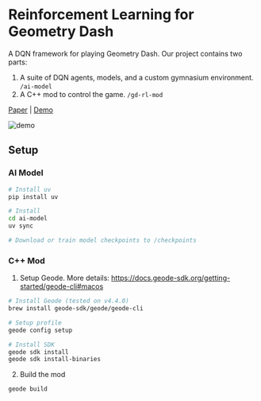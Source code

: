 # Reinforcement Learning for Geometry Dash

A DQN framework for playing Geometry Dash. Our project contains two parts:

1. A suite of DQN agents, models, and a custom gymnasium environment. `/ai-model`
2. A C++ mod to control the game. `/gd-rl-mod`

[Paper](/docs/paper.pdf) | [Demo](https://youtu.be/PKDMGPf-PEA)

![demo](docs/demo.gif)

## Setup

### AI Model

```bash
# Install uv
pip install uv

# Install
cd ai-model
uv sync

# Download or train model checkpoints to /checkpoints
```

### C++ Mod

1. Setup Geode. More details: https://docs.geode-sdk.org/getting-started/geode-cli#macos

```bash
# Install Geode (tested on v4.4.0)
brew install geode-sdk/geode/geode-cli

# Setup profile
geode config setup

# Install SDK
geode sdk install
geode sdk install-binaries
```

2. Build the mod

```bash
geode build
```
